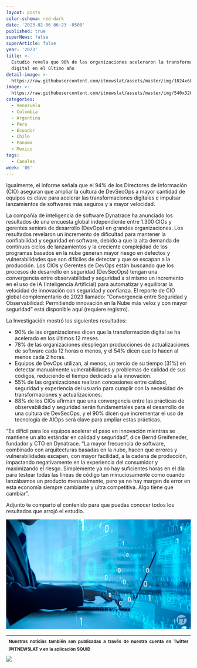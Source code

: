 ```yaml
---
layout: posts
color-schema: red-dark
date: '2023-02-06 06:23 -0500'
published: true
superNews: false
superArticle: false
year: '2023'
title: >-
  Estudio revela que 90% de las organizaciones aceleraron la transformación
  digital en el último año
detail-image: >-
  https://raw.githubusercontent.com/itnewslat/assets/master/img/1024x680/laptop-con-nube-g.jpg
image: >-
  https://raw.githubusercontent.com/itnewslat/assets/master/img/540x320/laptop-con-nube-p.jpg
categories:
  - Venezuela
  - Colombia
  - Argentina
  - Perú
  - Ecuador
  - Chile
  - Panama
  - Mexico
tags:
  - Canales
week: '06'
---
```

Igualmente, el informe señala que el 94% de los Directores de Información (CIO) aseguran que ampliar la cultura de DevSecOps a mayor cantidad de equipos es clave para acelerar las transformaciones digitales e impulsar lanzamientos de softwares más seguros y a mayor velocidad.
 
La compañía de inteligencia de software Dynatrace ha anunciado los resultados de una encuesta global independiente entre 1.300 CIOs y gerentes seniors de desarrollo (DevOps) en grandes organizaciones. Los resultados revelaron un incremento de dificultad para mantener la confiabilidad y seguridad en software, debido a que la alta demanda de continuos ciclos de lanzamientos y la creciente complejidad de los programas basados en la nube generan mayor riesgo en defectos y vulnerabilidades que son difíciles de detectar y que se escapan a la producción. Los CIOs y Gerentes de DevOps están buscando que los procesos de desarrollo en seguridad (DevSecOps) tengan una convergencia entre observabilidad y seguridad a sí mismo un incremento en el uso de IA (Inteligencia Artificial) para automatizar y equilibrar la velocidad de innovación con seguridad y confianza. El reporte de CIO global complementario de 2023 llamado: “Convergencia entre Seguridad y Observabilidad: Permitiendo innovación en la Nube más veloz y con mayor seguridad” está disponible aquí (requiere registro).
 
La Investigación mostró los siguientes resultados:
- 90% de las organizaciones dicen que la transformación digital se ha acelerado en los últimos 12 meses.
- 78% de las organizaciones despliegan producciones de actualizaciones de software cada 12 horas o menos, y el 54% dicen que lo hacen al menos cada 2 horas.
- Equipos de DevOps utilizan, al menos, un tercio de su tiempo (31%) en detectar manualmente vulnerabilidades y problemas de calidad de sus códigos, reduciendo el tiempo dedicado a la innovación.
- 55% de las organizaciones realizan concesiones entre calidad, seguridad y experiencia del usuario para cumplir con la necesidad de transformaciones y actualizaciones.  
- 88% de los CIOs afirman que una convergencia entre las prácticas de observabilidad y seguridad serán fundamentales para el desarrollo de una cultura de DevSecOps, y el 90% dicen que incrementar el uso de tecnología de AIOps será clave para ampliar estas prácticas.

“Es difícil para los equipos acelerar el paso en innovación mientras se mantiene un alto estándar en calidad y seguridad”, dice Bernd Greifeneder, fundador y CTO en Dynatrace. “La mayor frecuencia de software, combinado con arquitecturas basadas en la nube, hacen que errores y vulnerabilidades escapen, con mayor facilidad, a la cadena de producción, impactando negativamente en la experiencia del consumidor y maximizando el riesgo. Simplemente ya no hay suficientes horas en el día para testear todas las líneas de código tan minuciosamente como cuando lanzábamos un producto mensualmente, pero ya no hay margen de error en esta economía siempre cambiante y ultra competitiva. Algo tiene que cambiar”.
 
Adjunto te comparto el contenido para que puedas conocer todos los resultados que arrojó el estudio.

![](https://raw.githubusercontent.com/itnewslat/assets/master/img/540x320/laptop-con-nube-p.jpg)

<table style="height: 42px;" width="569">
<tbody>
<tr>
<td style="text-align: justify;"><sub><strong>Nuestras noticias también son publicadas a través de nuestra cuenta en Twitter <a href="https://twitter.com/itnewslat?lang=es">@ITNEWSLAT</a> y en la aplicación <a href="https://squidapp.co/en/">SQUID</a></strong></sub></td>
</tr>
</tbody>
</table>

<img src="https://tracker.metricool.com/c3po.jpg?hash=56f88a41e39ab42c063cc51676587a04"/>